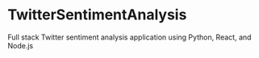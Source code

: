 # TwitterSentimentAnalysis
Full stack Twitter sentiment analysis application using Python, React, and Node.js
